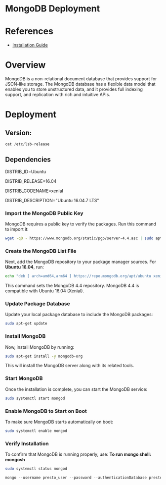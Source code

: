 # MongoDB Deployment

# References
* [Installation Guide](https://www.digitalocean.com/community/tutorials/how-to-configure-remote-access-for-mongodb-on-ubuntu-20-04)

# Overview
MongoDB is a non-relational document database that provides support for JSON-like storage. The MongoDB database has a flexible data model that enables you to store unstructured data, and it provides full indexing support, and replication with rich and intuitive APIs.

# Deployment

## Version:

```jsx
cat /etc/lsb-release
```
## Dependencies
DISTRIB_ID=Ubuntu

DISTRIB_RELEASE=16.04

DISTRIB_CODENAME=xenial

DISTRIB_DESCRIPTION="Ubuntu 16.04.7 LTS"

### Import the MongoDB Public Key

MongoDB requires a public key to verify the packages. Run this command to import it:

```bash
wget -qO - https://www.mongodb.org/static/pgp/server-4.4.asc | sudo apt-key add -
```

### Create the MongoDB List File

Next, add the MongoDB repository to your package manager sources. For **Ubuntu 16.04**, run:

```bash
echo "deb [ arch=amd64,arm64 ] https://repo.mongodb.org/apt/ubuntu xenial/mongodb-org/4.4 multiverse" | sudo tee /etc/apt/sources.list.d/mongodb-org-4.4.list
```

This command sets the MongoDB 4.4 repository. MongoDB 4.4 is compatible with Ubuntu 16.04 (Xenial).

### Update Package Database

Update your local package database to include the MongoDB packages:

```bash
sudo apt-get update
```

### Install MongoDB

Now, install MongoDB by running:

```bash
sudo apt-get install -y mongodb-org
```

This will install the MongoDB server along with its related tools.

### Start MongoDB

Once the installation is complete, you can start the MongoDB service:

```bash
sudo systemctl start mongod
```

### Enable MongoDB to Start on Boot

To make sure MongoDB starts automatically on boot:

```bash
sudo systemctl enable mongod
```

### Verify Installation

To confirm that MongoDB is running properly, use:  **To run mongo shell: mongosh**

```bash
sudo systemctl status mongod
```

```jsx
mongo --username presto_user --password --authenticationDatabase presto
```
